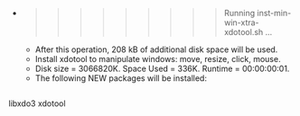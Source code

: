 * >>>>>>>>> Running inst-min-win-xtra-xdotool.sh ...
  * After this operation, 208 kB of additional disk space will be used.
  * Install xdotool to manipulate windows: move, resize, click, mouse.
  * Disk size = 3066820K. Space Used = 336K. Runtime = 00:00:00:01.
  * The following NEW packages will be installed:
  ```bash
libxdo3 xdotool
  ```
